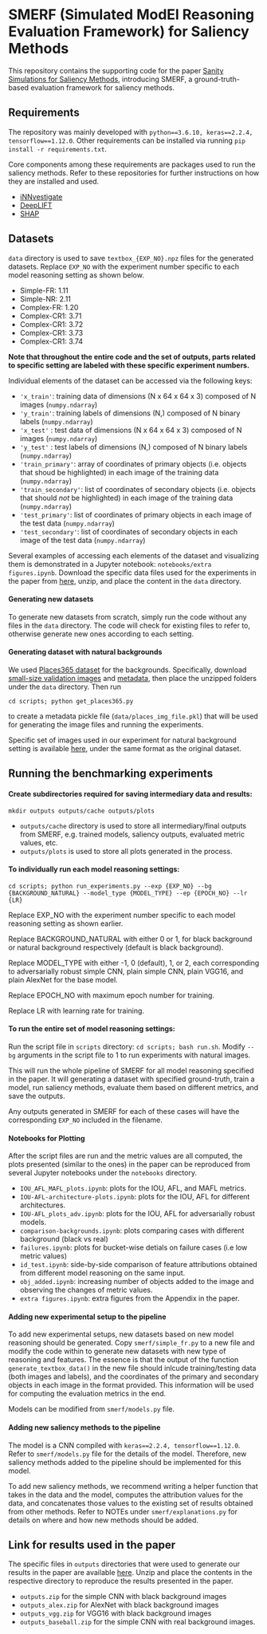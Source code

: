 # SMERF (**S**imulated **M**od**E**l **R**easoning Evaluation **F**ramework) for Saliency Methods

This repository contains the supporting code for the paper [Sanity Simulations for Saliency Methods](https://arxiv.org/abs/2105.06506), introducing SMERF, a ground-truth-based evaluation framework for saliency methods. 

## Requirements

The repository was mainly developed with `python==3.6.10, keras==2.2.4, tensorflow==1.12.0`. Other requirements can be installed via running ```pip install -r requirements.txt```. 

Core components among these requirements are packages used to run the saliency methods. Refer to these repositories for further instructions on how they are installed and used. 
* [iNNvestigate](https://github.com/albermax/innvestigate)
* [DeepLIFT](https://github.com/kundajelab/deeplift)
* [SHAP](https://github.com/slundberg/shap)

## Datasets

`data` directory is used to save `textbox_{EXP_NO}.npz` files for the generated datasets. Replace `EXP_NO` with the experiment number specific to each model reasoning setting as shown below. 

- Simple-FR: 1.11
- Simple-NR: 2.11
- Complex-FR: 1.20
- Complex-CR1: 3.71
- Complex-CR1: 3.72
- Complex-CR1: 3.73
- Complex-CR1: 3.74

**Note that throughout the entire code and the set of outputs, parts related to specific setting are labeled with these specific experiment numbers.**

Individual elements of the dataset can be accessed via the following keys:

- `'x_train'`: training data of dimensions (N x 64 x 64 x 3) composed of  N images (`numpy.ndarray`)
- `'y_train'`: training labels of dimensions (N,) composed of N binary labels (`numpy.ndarray`)
- `'x_test'` : test data of dimensions (N x 64 x 64 x 3) composed of N images (`numpy.ndarray`)
- `'y_test'` : test labels of dimensions (N,) composed of N binary labels (`numpy.ndarray`)
- `'train_primary'`: array of coordinates of primary objects (i.e. objects that shoud be highlighted) in each image of the training data (`numpy.ndarray`) 
- `'train_secondary'`: list of coordinates of secondary objects (i.e. objects that should *not* be highlighted) in each image of the training data (`numpy.ndarray`)
- `'test_primary'`: list of coordinates of primary objects in each image of the test data (`numpy.ndarray`)
- `'test_secondary'`: list of coordinates of secondary objects in each image of the test data (`numpy.ndarray`)

Several examples of accessing each elements of the dataset and visualizing them is demonstrated in a Jupyter notebook: `notebooks/extra figures.ipynb`. Download the specific data files used for the experiments in the paper from [here](https://drive.google.com/file/d/1ShdZDTPM1r7dVVuXUI3TushLArSHzDbl/view?usp=sharing), unzip, and place the content in the `data` directory.

#### Generating new datasets

To generate new datasets from scratch, simply run the code without any files in the ```data``` directory. The code will check for existing files to refer to, otherwise generate new ones according to each setting. 

#### Generating dataset with natural backgrounds

We used [Places365 dataset](http://places2.csail.mit.edu/download.html) for the backgrounds. Specifically, download [small-size validation images](http://data.csail.mit.edu/places/places365/val_256.tar) and [metadata](http://data.csail.mit.edu/places/places365/filelist_places365-standard.tar), then place the unzipped folders under the ```data``` directory. Then run 

```cd scripts; python get_places365.py```

to create a metadata pickle file (`data/places_img_file.pkl`) that will be used for generating the image files and running the experiments.

Specific set of images used in our experiment for natural background setting is available [here](https://drive.google.com/file/d/1vppHFKI-4QCrbn_xJRiPTRFgRP2siYWu/view?usp=sharing), under the same format as the original dataset.

## Running the benchmarking experiments

#### Create subdirectories required for saving intermediary data and results:

```mkdir outputs outputs/cache outputs/plots```

- `outputs/cache` directory is used to store all intermediary/final outputs from SMERF, e.g. trained models, saliency outputs, evaluated metric values, etc.
- `outputs/plots` is used to store all plots generated in the process. 

#### To individually run each model reasoning settings:

```cd scripts; python run_experiments.py --exp {EXP_NO} --bg {BACKGROUND_NATURAL} --model_type {MODEL_TYPE} --ep {EPOCH_NO} --lr {LR}```

Replace EXP_NO with the experiment number specific to each model reasoning setting as shown earlier. 

Replace BACKGROUND_NATURAL with either 0 or 1, for black background or natural background respectively (default is black background).

Replace MODEL_TYPE with either -1, 0 (default), 1, or 2, each corresponding to adversarially robust simple CNN, plain simple CNN, plain VGG16, and plain AlexNet for the base model.

Replace EPOCH_NO with maximum epoch number for training.

Replace LR with learning rate for training.

#### To run the entire set of model reasoning settings:

Run the script file in `scripts` directory: `cd scripts; bash run.sh`.
Modify `--bg` arguments in the script file to 1 to run experiments with natural images.

This will run the whole pipeline of SMERF for all model reasoning specified in the paper. It will generating a dataset with specified ground-truth, train a model, run saliency methods, evaluate them based on different metrics, and save the outputs. 

Any outputs generated in SMERF for each of these cases will have the corresponding `EXP_NO` included in the filename.

#### Notebooks for Plotting 

After the script files are run and the metric values are all computed, the plots presented (similar to the ones) in the paper can be reproduced from several Jupyter notebooks under the `notebooks` directory.

- `IOU_AFL_MAFL_plots.ipynb`: plots for the IOU, AFL, and MAFL metrics.
- `IOU-AFL-architecture-plots.ipynb`: plots for the IOU, AFL for different architectures.
- `IOU-AFL_plots_adv.ipynb`: plots for the IOU, AFL for adversarially robust models.
- `comparison-backgrounds.ipynb`: plots comparing cases with different background (black vs real)
- `failures.ipynb`: plots for bucket-wise detials on failure cases (i.e low metric values)
- `id_test.ipynb`: side-by-side comparison of feature attributions obtained from different model reasoning on the same input.
- `obj_added.ipynb`: increasing number of objects added to the image and observing the changes of metric values.
- `extra figures.ipynb`: extra figures from the Appendix in the paper.

#### Adding new experimental setup to the pipeline

To add new experimental setups, new datasets based on new model reasoning should be generated. Copy `smerf/simple_fr.py` to a new file and modify the code within to generate new datasets with new type of reasoning and features. The essence is that the output of the function `generate_textbox_data()` in the new file should inlcude training/testing data (both images and labels), and the coordinates of the primary and secondary objects in each image in the format provided. This information will be used for computing the evaluation metrics in the end. 

Models can be modified from `smerf/models.py` file. 

#### Adding new saliency methods to the pipeline

The model is a CNN compiled with `keras==2.2.4, tensorflow==1.12.0`. Refer to `smerf/models.py` file for the details of the model. Therefore, new saliency methods added to the pipeline should be implemented for this model.

To add new saliency methods, we recommend writing a helper function that takes in the data and the model, computes the attribution values for the data, and concatenates those values to the existing set of results obtained from other methods. Refer to NOTEs under `smerf/explanations.py` for details on where and how new methods should be added. 

## Link for results used in the paper

The specific files in `outputs` directories that were used to generate our results in the paper are available [here](https://drive.google.com/drive/folders/1E__OIsOqhV6wSkuRORLeaeFQhVZhohKP?usp=sharing). Unzip and place the contents in the respective directory to reproduce the results presented in the paper.

- `outputs.zip` for the simple CNN with black background images
- `outputs_alex.zip` for AlexNet with black background images
- `outputs_vgg.zip` for VGG16 with black background images
- `outputs_baseball.zip` for the simple CNN with real background images.
